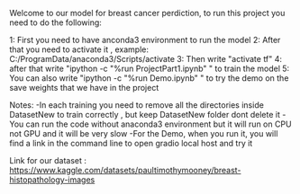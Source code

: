 Welcome to our model for breast cancer perdiction, to run this project you need to do the following:

1: First you need to have anconda3 environment to run the model
2: After that you need to activate it , example: C:/ProgramData/anaconda3/Scripts/activate
3: Then write "activate tf"
4: after that write "ipython -c "%run ProjectPart1.ipynb" " to train the model
5: You can also write "ipython -c "%run Demo.ipynb" " to try the demo on the save weights that we have in the project

Notes: 
-In each training you need to remove all the directories inside DatasetNew to train correctly , but keep DatasetNew folder dont delete it
-You can run the code without anaconda3 environment but it will run on CPU not GPU and it will be very slow
-For the Demo, when you run it, you will find a link in the command line to open gradio local host and try it


Link for our dataset : https://www.kaggle.com/datasets/paultimothymooney/breast-histopathology-images
